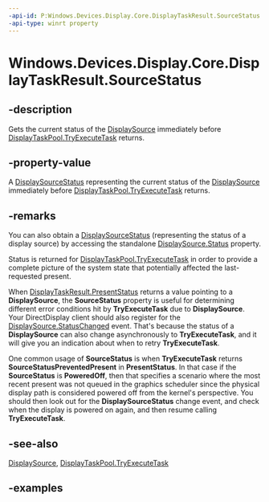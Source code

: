 ```yaml
---
-api-id: P:Windows.Devices.Display.Core.DisplayTaskResult.SourceStatus
-api-type: winrt property
---
```


# Windows.Devices.Display.Core.DisplayTaskResult.SourceStatus

<!--
public Windows.Devices.Display.Core.DisplaySourceStatus SourceStatus { get; }
-->

## -description

Gets the current status of the [DisplaySource](displaysource.md) immediately before [DisplayTaskPool.TryExecuteTask](displaytaskpool_tryexecutetask_474435703.md) returns.

## -property-value

A [DisplaySourceStatus](displaysourcestatus.md) representing the current status of the [DisplaySource](displaysource.md) immediately before [DisplayTaskPool.TryExecuteTask](displaytaskpool_tryexecutetask_474435703.md) returns.

## -remarks
You can also obtain a [DisplaySourceStatus](displaysourcestatus.md) (representing the status of a display source) by accessing the standalone [DisplaySource.Status](displaysource_status.md) property.

Status is returned for [DisplayTaskPool.TryExecuteTask](displaytaskpool_tryexecutetask_474435703.md) in order to provide a complete picture of the system state that potentially affected the last-requested present.

When [DisplayTaskResult.PresentStatus](displaytaskresult_presentstatus.md) returns a value pointing to a **DisplaySource**, the **SourceStatus** property is useful for determining different error conditions hit by **TryExecuteTask** due to **DisplaySource**. Your DirectDisplay client should also register for the [DisplaySource.StatusChanged](displaysource_statuschanged.md) event. That's because the status of a **DisplaySource** can also change asynchronously to **TryExecuteTask**, and it will give you an indication about when to retry **TryExecuteTask**.

One common usage of **SourceStatus** is when **TryExecuteTask** returns **SourceStatusPreventedPresent** in **PresentStatus**. In that case if the **SourceStatus** is **PoweredOff**, then that specifies a scenario where the most recent present was not queued in the graphics scheduler since the physical display path is considered powered off from the kernel's perspective. You should then look out for the **DisplaySourceStatus** change event, and check when the display is powered on again, and then resume calling **TryExecuteTask**.

## -see-also
[DisplaySource](displaysource.md), [DisplayTaskPool.TryExecuteTask](displaytaskpool_tryexecutetask_474435703.md)

## -examples
